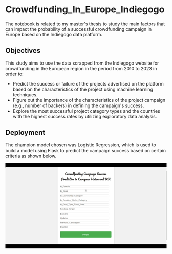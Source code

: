 # Crowdfunding_In_Europe_Indiegogo

The notebook is related to my master's thesis to study the main factors that can impact the probability of a successful crowdfunding campaign in Europe based on the Indiegogo data platform.

## Objectives
This study aims to use the data scrapped from the Indiegogo website for crowdfunding in the European region in the period from 2010 to 2023 in order to:
- Predict the success or failure of the projects advertised on the platform based on the characteristics of the project using machine learning techniques. 
- Figure out the importance of the characteristics of the project campaign (e.g., number of backers) in defining the campaign's success.
- Explore the most successful project category types and the countries with the highest success rates by utilizing exploratory data analysis.

## Deployment
The champion model chosen was Logistic Regression, which is used to build a model using Flask to predict the campaign success based on certain criteria as shown below.

![](Project.gif)
